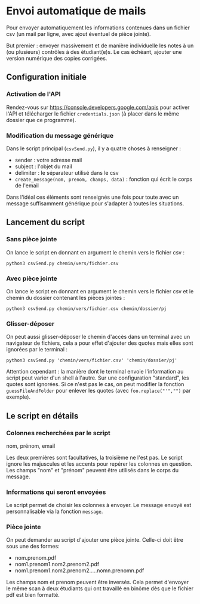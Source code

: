 # Envoi automatique de mails
Pour envoyer automatiquement les informations contenues dans un fichier csv (un mail par ligne, avec ajout éventuel de pièce jointe).

But premier : envoyer massivement et de manière individuelle les notes à un (ou plusieurs) contrôles à des étudiant(e)s. Le cas échéant, ajouter une version numérique des copies corrigées.


## Configuration initiale

### Activation de l'API
Rendez-vous sur 
https://console.developers.google.com/apis pour activer l'API et télécharger le fichier `credentials.json` (à placer dans le même dossier que ce programme).

### Modification du message générique
Dans le script principal (`csvSend.py`), il y a quatre choses à renseigner :
- sender : votre adresse mail
- subject : l'objet du mail
- delimiter : le séparateur utilisé dans le csv
- `create_message(nom, prenom, champs, data)` : fonction qui écrit le corps de l'email

Dans l'idéal ces éléments sont renseignés une fois pour toute avec un message suffisamment générique pour s'adapter à toutes les situations.

## Lancement du script

### Sans pièce jointe
On lance le script en donnant en argument le chemin vers le fichier csv :

`python3 csvSend.py chemin/vers/fichier.csv`


### Avec pièce jointe

On lance le script en donnant en argument le chemin vers le fichier csv et le chemin du dossier contenant les pièces jointes :

`python3 csvSend.py chemin/vers/fichier.csv chemin/dossier/pj`

### Glisser-déposer

On peut aussi glisser-déposer le chemin d'accès dans un terminal avec un navigateur de fichiers, cela a pour effet d'ajouter des quotes mais elles sont ignorées par le terminal :

`python3 csvSend.py 'chemin/vers/fichier.csv' 'chemin/dossier/pj' `

Attention cependant : la manière dont le terminal envoie l'information au script peut varier d'un shell à l'autre. Sur une configuration "standard", les quotes sont ignorées. Si ce n'est pas le cas, on peut modifier la fonction `guessFileAndFolder` pour enlever les quotes (avec `foo.replace("'","")` par exemple).

## Le script en détails

### Colonnes recherchées par le script
nom, prénom, email

Les deux premières sont facultatives, la troisième ne l'est pas. Le script ignore les majuscules et les accents pour repérer les colonnes en question. Les champs "nom" et "prénom" peuvent être utilisés dans le corps du message.


### Informations qui seront envoyées

Le script permet de choisir les colonnes à envoyer. Le message envoyé est personnalisable via la fonction `message`.


### Pièce jointe

On peut demander au script d'ajouter une pièce jointe. Celle-ci doit être sous une des formes:
- nom.prenom.pdf
- nom1.prenom1.nom2.prenom2.pdf
- nom1.prenom1.nom2.prenom2.....nomn.prenomn.pdf

Les champs nom et prenom peuvent être inversés. Cela permet d'envoyer le même scan à deux étudiants qui ont travaillé en binôme dès que le fichier pdf est bien formatté.